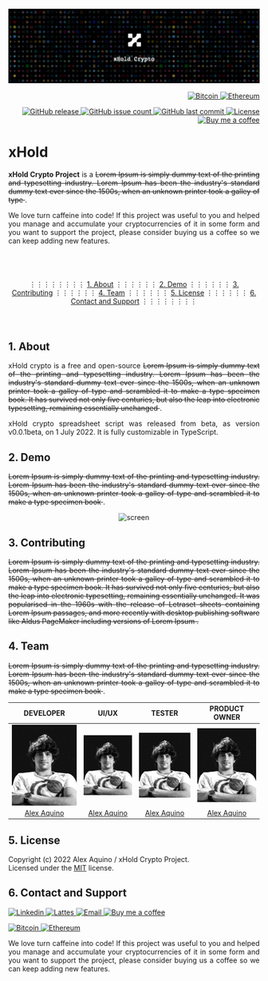 <p align="center">
    <img alt="banner" title="banner" src="./assets/readme/banner.png" />
</p>

<p align="right">
    <a href="#">
        <img
            alt="Bitcoin"
            src="https://img.shields.io/badge/bitcoin-${btc.wallet.address}-F7D900?style=flat-square&logo=Bitcoin&logoColor=white"
        />
    </a>
    <a href="#">
        <img
            alt="Ethereum"
            src="https://img.shields.io/badge/ethereum-${eth.wallet.address}-29B6D1?style=flat-square&logo=Ethereum&logoColor=white"
        />
    </a>
</p>

<p align="right">
    <a href="https://github.com/alexaquino/xhold-crypto-project/">
        <img
            alt="GitHub release"
            src="https://img.shields.io/github/v/release/alexaquino/xhold-crypto-project?color=73398D&logo=Trustpilot&logoColor=ffffff&style=flat-square"
        />
    </a>
    <a href="https://github.com/alexaquino/xhold-crypto-project/">
        <img
            alt="GitHub issue count"
            src="https://img.shields.io/github/issues/alexaquino/xhold-crypto-project?color=FF6B6B&logo=hackaday&logoColor=FFFFFF&style=flat-square"
        />
    </a>
    <a href="https://github.com/alexaquino/xhold-crypto-project/commits/master">
        <img
            alt="GitHub last commit"
            src="https://img.shields.io/github/last-commit/alexaquino/xhold-crypto-project?color=11B48A&logo=gitter&logoColor=FFFFFF&style=flat-square"
        />
    </a>
    <a href="https://github.com/alexaquino/xhold-crypto-project/blob/master/LICENSE">
        <img
            alt="License"
            src="https://img.shields.io/github/license/alexaquino/xhold-crypto-project?color=F29400&logo=showpad&logoColor=FFFFFF&style=flat-square"
        />
    </a>
    <a href="https://www.buymeacoffee.com/alexaquino/">
      <img
          alt="Buy me a coffee"
          src="https://img.shields.io/badge/Buy%20me%20a%20coffee%20:)-alexaquino-F7D900?style=flat-square&logo=buy-me-a-coffee&logoColor=white"
      />    
    </a>
</p>
</p>



# xHold

<p align="justify">
    <strong>xHold Crypto Project</strong> is a <del> Lorem Ipsum is simply dummy text of the printing and typesetting industry. Lorem Ipsum has been the industry's standard dummy text ever since the 1500s, when an unknown printer took a galley of type </del>.
</p>
<p align="justify"> 
    We love turn caffeine into code! If this project was useful to you and helped you manage and accumulate your cryptocurrencies of it in some form and you want to support the project, please consider buying us a coffee so we can keep adding new features. 
</p>


<!-- ## 0. NavBar  -->

#

<br/>
    <p align="center">
    <a></a> ⋮⋮⋮⋮⋮⋮⋮⋮
    <a href="#1-about">1. About</a> ⋮⋮⋮⋮⋮⋮
    <a href="#2-demo">2. Demo</a> ⋮⋮⋮⋮⋮⋮
    <a href="#3-contributing">3. Contributing</a> ⋮⋮⋮⋮⋮⋮
    <a href="#4-team">4. Team</a> ⋮⋮⋮⋮⋮⋮
    <a href="#5-license">5. License</a> ⋮⋮⋮⋮⋮⋮
    <a href="#6-contact-and-support">6. Contact and Support</a> ⋮⋮⋮⋮⋮⋮⋮⋮
    </p>
<br/>

#

## 1. About

<p align="justify"> xHold crypto is a free and open-source <del> Lorem Ipsum is simply dummy text of the printing and typesetting industry. Lorem Ipsum has been the industry's standard dummy text ever since the 1500s, when an unknown printer took a galley of type and scrambled it to make a type specimen book. It has survived not only five centuries, but also the leap into electronic typesetting, remaining essentially unchanged </del>. </p>

<p align="justify"> xHold crypto spreadsheet script was released from beta, as version v0.0.1beta, on 1 July 2022. It is fully customizable in TypeScript. </p>


## 2. Demo

<p align="justify"> <del> Lorem Ipsum is simply dummy text of the printing and typesetting industry. Lorem Ipsum has been the industry's standard dummy text ever since the 1500s, when an unknown printer took a galley of type and scrambled it to make a type specimen book </del>. </p>

<p align="center">
    <img alt="screen" title="screen" src="./assets/readme/screen.gif" />
</p>


## 3. Contributing

<p align="justify"> <del> Lorem Ipsum is simply dummy text of the printing and typesetting industry. Lorem Ipsum has been the industry's standard dummy text ever since the 1500s, when an unknown printer took a galley of type and scrambled it to make a type specimen book. It has survived not only five centuries, but also the leap into electronic typesetting, remaining essentially unchanged. It was popularised in the 1960s with the release of Letraset sheets containing Lorem Ipsum passages, and more recently with desktop publishing software like Aldus PageMaker including versions of Lorem Ipsum <del>. </p>


## 4. Team

<p align="justify"> <del> Lorem Ipsum is simply dummy text of the printing and typesetting industry. Lorem Ipsum has been the industry's standard dummy text ever since the 1500s, when an unknown printer took a galley of type and scrambled it to make a type specimen book </del>. </p>

| DEVELOPER            | UI/UX               | TESTER                |  PRODUCT OWNER               |
| :------------------: | :------------------:| :--------------------:| :---------------------------:|
<img src="./assets/team/alexaquino.png" title="Developer" width="100%" align="center"> | <img src="./assets/team/alexaquino.png" title="ui/ux" width="100%" align="center"> | <img src="./assets/team/alexaquino.png" title="Tester" width="100%" align="center"> | <img src="./assets/team/alexaquino.png" title="Product Owner" width="100%" align="center">
| [Alex Aquino](https://github.com/alexaquino) | [Alex Aquino](https://github.com/alexaquino) | [Alex Aquino](https://github.com/alexaquino) | [Alex Aquino](https://github.com/alexaquino) |


## 5. License

Copyright (c) 2022 Alex Aquino / xHold Crypto Project.   
Licensed under the [MIT](LICENSE.txt) license.


## 6. Contact and Support

</p>
<p align="left">
    <a href="https://www.linkedin.com/in/aquinoalex/">
        <img
            alt="Linkedin"
            src="https://img.shields.io/badge/Linkedin-aquinoalex-29B6D1?style=flat-square&logo=Linkedin&logoColor=white"
        />
    </a>
    <a href="http://buscatextual.cnpq.br/buscatextual/visualizacv.do?metodo=apresentar&id=K4600359Z9">
        <img
            alt="Lattes"
            src="https://img.shields.io/badge/Lattes-alexaquino-29B6D1?style=flat-square&logo=HackHands&logoColor=white"
        />
    </a>
    <a href="mailto:alexaquino.it@gmail.com?subject=github" target="_blank" rel="noopener noreferrer">
      <img
          alt="Email"
          src="https://img.shields.io/badge/Email-alexaquino-D14836?style=flat-square&logo=gmail&logoColor=white"
      />    
    </a>
    <a href="https://www.buymeacoffee.com/alexaquino/">
      <img
          alt="Buy me a coffee"
          src="https://img.shields.io/badge/Buy%20me%20a%20coffee%20:)-alexaquino-F7D900?style=flat-square&logo=buy-me-a-coffee&logoColor=white"
      />    
    </a>
</p>
<p align="left">
    <a href="#">
        <img
            alt="Bitcoin"
            src="https://img.shields.io/badge/bitcoin-${btc.wallet.address}-FFFFFF?style=flat-square&logo=Bitcoin&logoColor=white"
        />
    </a>
    <a href="#">
        <img
            alt="Ethereum"
            src="https://img.shields.io/badge/ethereum-${eth.wallet.address}-FFFFFF?style=flat-square&logo=Ethereum&logoColor=white"
        />
    </a>
</p>

<p align="justify"> We love turn caffeine into code! If this project was useful to you and helped you manage and accumulate your cryptocurrencies of it in some form and you want to support the project, please consider buying us a coffee so we can keep adding new features. </p>

</p>

